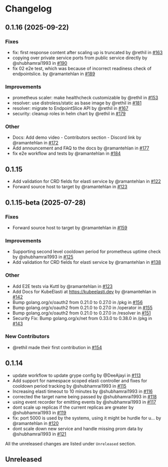 # Changelog

<!--
    Please refer to https://github.com/truefoundry/KubeElasti/blob/main/CONTRIBUTING.md#Changelog and follow the guidelines before adding a new entry.
-->

## 0.1.16 (2025-09-22)

### Fixes 
* fix: first response content after scaling up is truncated by @rethil in [#163](https://github.com/truefoundry/KubeElasti/pull/163)
* copying over private service ports from public service directly by @shubhamrai1993 in [#190](https://github.com/truefoundry/KubeElasti/pull/190)
* fix 02 e2e test, which was because of incorrect readiness check of endpointslice.  by @ramantehlan in [#189](https://github.com/truefoundry/KubeElasti/pull/189)

### Improvements
* prometheus scaler: make healthcheck customizable by @rethil in [#153](https://github.com/truefoundry/KubeElasti/pull/153)
* resolver: use distroless/static as base image by @rethil in [#181](https://github.com/truefoundry/KubeElasti/pull/181)
* resolver: migrate to EndpointSlice API by @rethil in [#167](https://github.com/truefoundry/KubeElasti/pull/167)
* security: cleanup roles in helm chart by @rethil in [#179](https://github.com/truefoundry/KubeElasti/pull/179)

### Other
* Docs: Add demo video - Contributors section - Discord link by @ramantehlan in [#172](https://github.com/truefoundry/KubeElasti/pull/172)
* Add announcement and FAQ to the docs by @ramantehlan in [#177](https://github.com/truefoundry/KubeElasti/pull/177)
* fix e2e workflow and tests by @ramantehlan in [#184](https://github.com/truefoundry/KubeElasti/pull/184)


## 0.1.15
* Add validation for CRD fields for elasti service by @ramantehlan in [#122](https://github.com/truefoundry/elasti/pull/122)
* Forward source host to target by @ramantehlan in [#123](https://github.com/truefoundry/elasti/pull/123)

## 0.1.15-beta (2025-07-28)

### Fixes
* Forward source host to target by @ramantehlan in [#159](https://github.com/truefoundry/elasti/pull/159)

### Improvements
* Supporting second level cooldown period for prometheus uptime check by @shubhamrai1993 in [#125](https://github.com/truefoundry/KubeElasti/pull/125)
* Add validation for CRD fields for elasti service by @ramantehlan in [#138](https://github.com/truefoundry/elasti/pull/138)

### Other
* Add E2E tests via Kuttl by @ramantehlan in [#123](https://github.com/truefoundry/KubeElasti/pull/123)
* Add Docs for KubeElasti at https://kubeelasti.dev by @ramantehlan in [#142](https://github.com/truefoundry/KubeElasti/pull/142)
* Bump golang.org/x/oauth2 from 0.21.0 to 0.27.0 in /pkg in [#156](https://github.com/truefoundry/KubeElasti/pull/156)
* Bump golang.org/x/oauth2 from 0.21.0 to 0.27.0 in /operator in [#155](https://github.com/truefoundry/KubeElasti/pull/155)
* Bump golang.org/x/oauth2 from 0.21.0 to 0.27.0 in /resolver in [#151](https://github.com/truefoundry/KubeElasti/pull/151)
* Security Fix: Bump golang.org/x/net from 0.33.0 to 0.38.0 in /pkg in [#143](https://github.com/truefoundry/KubeElasti/pull/143)

### New Contributors
* @rethil made their first contribution in [#154](https://github.com/truefoundry/KubeElasti/pull/154)

## 0.1.14
* update workflow to update grype config by @DeeAjayi in [#113](https://github.com/truefoundry/KubeElasti/pull/113)
* Add support for namespace scoped elasti controller and fixes for cooldown period tracking by @shubhamrai1993 in [#115](https://github.com/truefoundry/KubeElasti/pull/115)
* Increasing elasti timeout to 10 minutes by @shubhamrai1993 in [#116](https://github.com/truefoundry/KubeElasti/pull/116)
* corrected the target name being passed by @shubhamrai1993 in [#118](https://github.com/truefoundry/KubeElasti/pull/118)
* using event recorder for emitting events by @shubhamrai1993 in [#117](https://github.com/truefoundry/KubeElasti/pull/117)
* dont scale up replicas if the current replicas are greater by @shubhamrai1993 in [#119](https://github.com/truefoundry/KubeElasti/pull/119)
* fix: port 5000 is used by the systems, using it might be hurdle for u… by @ramantehlan in [#120](https://github.com/truefoundry/KubeElasti/pull/120)
* dont scale down new service and handle missing prom data by @shubhamrai1993 in [#121](https://github.com/truefoundry/KubeElasti/pull/121)

All the unreleased changes are listed under `Unreleased` section.

## Unreleased

<!--
    Add new changes here and sort them alphabetically.
Example -
- **General**: Add support for statefulset as a scale target reference ([#10](https://github.com/truefoundry/elasti/pull/10))
-->
